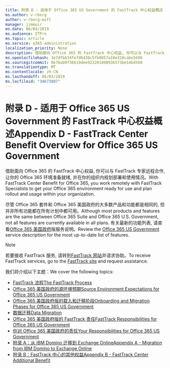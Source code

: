 ```yaml
---
title: 附录 D - 适用于 Office 365 US Government 的 FastTrack 中心权益概述
ms.author: v-rberg
author: v-rberg-msft
manager: jimmuir
ms.date: 06/04/2019
ms.audience: ITPro
ms.topic: article
ms.service: o365-administration
localization_priority: None
description: 借助面向 Office 365 的 FastTrack 中心权益, 你可以与 FastTrack 专家远程合作, 让你的 Office 365 环境准备就绪, 并在你的组织内规划部署和使用情况。
ms.openlocfilehash: 3e7dfbb34fe7d6438c5fb0857a10e318cabe5496
ms.sourcegitcommit: 0e76ab0f36619dee923201098936573be14b4560
ms.translationtype: MT
ms.contentlocale: zh-CN
ms.lasthandoff: 06/03/2019
ms.locfileid: "34673807"
---
```

# <a name="appendix-d---fasttrack-center-benefit-overview-for-office-365-us-government"></a><span data-ttu-id="cbc39-103">附录 D - 适用于 Office 365 US Government 的 FastTrack 中心权益概述</span><span class="sxs-lookup"><span data-stu-id="cbc39-103">Appendix D - FastTrack Center Benefit Overview for Office 365 US Government</span></span>

<span data-ttu-id="cbc39-104">借助面向 Office 365 的 FastTrack 中心权益, 你可以与 FastTrack 专家远程合作, 让你的 Office 365 环境准备就绪, 并在你的组织内规划部署和使用情况。</span><span class="sxs-lookup"><span data-stu-id="cbc39-104">With FastTrack Center Benefit for Office 365, you work remotely with FastTrack Specialists to get your Office 365 environment ready for use and plan rollout and usage within your organization.</span></span> 
  
<span data-ttu-id="cbc39-105">尽管 Office 365 套件和 Office 365 美国政府的大多数产品和功能都是相同的, 但并非所有功能都在所有计划中都可用。</span><span class="sxs-lookup"><span data-stu-id="cbc39-105">Although most products and features are the same between Office 365 Suite and Office 365 U.S. Government, not all features are currently available in all plans.</span></span> <span data-ttu-id="cbc39-106">有关最新的功能列表, 请查看[Office 365 美国政府](https://aka.ms/aboutgovcloud)版服务说明。</span><span class="sxs-lookup"><span data-stu-id="cbc39-106">Review the [Office 365 US Government](https://aka.ms/aboutgovcloud) service description for the most up-to-date list of features.</span></span>

> [!NOTE]
> <span data-ttu-id="cbc39-107">若要接收 FastTrack 服务, 请转到[FastTrack 网站](https://go.microsoft.com/fwlink/?linkid=780698)并请求协助。</span><span class="sxs-lookup"><span data-stu-id="cbc39-107">To receive FastTrack services, go to the [FastTrack site](https://go.microsoft.com/fwlink/?linkid=780698) and request assistance.</span></span>  

<span data-ttu-id="cbc39-108">我们将介绍以下主题：</span><span class="sxs-lookup"><span data-stu-id="cbc39-108">We cover the following topics:</span></span>
- [<span data-ttu-id="cbc39-109">FastTrack 流程</span><span class="sxs-lookup"><span data-stu-id="cbc39-109">The FastTrack Process</span></span>](O365-fasttrack-process.md) 
- [<span data-ttu-id="cbc39-110">Office 365 美国政府的源环境预期</span><span class="sxs-lookup"><span data-stu-id="cbc39-110">Source Environment Expectations for Office 365 US Government</span></span>](US-Gov-appendix-source-environment-expectations.md)   
- [<span data-ttu-id="cbc39-111">Office 365 美国政府版的载入和迁移阶段</span><span class="sxs-lookup"><span data-stu-id="cbc39-111">Onboarding and Migration Phases for Office 365 US Government</span></span>](US-Gov-appendix-onboarding-and-migration.md)
- [<span data-ttu-id="cbc39-112">数据迁移</span><span class="sxs-lookup"><span data-stu-id="cbc39-112">Data Migration</span></span>](O365-data-migration.md)    
- [<span data-ttu-id="cbc39-113">Office 365 美国政府版的 FastTrack 责任</span><span class="sxs-lookup"><span data-stu-id="cbc39-113">FastTrack Responsibilities for Office 365 US Government</span></span>](US-Gov-appendix-fasttrack-responsibilities.md)   
- [<span data-ttu-id="cbc39-114">你对 Office 365 美国政府的责任</span><span class="sxs-lookup"><span data-stu-id="cbc39-114">Your Responsibilities for Office 365 US Government</span></span>](US-Gov-appendix-your-responsibilities.md) 
- [<span data-ttu-id="cbc39-115">附录 A：从 IBM Domino 迁移到 Exchange Online</span><span class="sxs-lookup"><span data-stu-id="cbc39-115">Appendix A - Migration from IBM Domino to Exchange Online</span></span>](O365-from-ibm-domino-to-exchange-online.md)   
- [<span data-ttu-id="cbc39-116">附录 B：FastTrack 中心的其他权益</span><span class="sxs-lookup"><span data-stu-id="cbc39-116">Appendix B - FastTrack Center Additional Benefit</span></span>](O365-fasttrack-additional-benefits.md)


